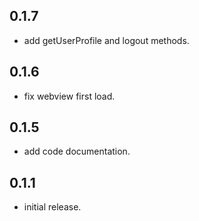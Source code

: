 ## 0.1.7

*  add getUserProfile and logout methods.

## 0.1.6

*  fix webview first load.

## 0.1.5

*  add code documentation.


## 0.1.1

*  initial release.
